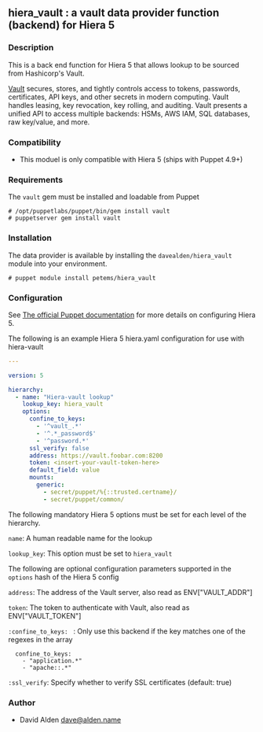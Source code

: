 ## hiera_vault : a vault data provider function (backend) for Hiera 5

### Description

This is a back end function for Hiera 5 that allows lookup to be sourced from Hashicorp's Vault.

[Vault](https://vaultproject.io) secures, stores, and tightly controls access to tokens, passwords, certificates, API keys, and other secrets in modern computing. Vault handles leasing, key revocation, key rolling, and auditing. Vault presents a unified API to access multiple backends: HSMs, AWS IAM, SQL databases, raw key/value, and more.

### Compatibility

* This moduel is only compatible with Hiera 5 (ships with Puppet 4.9+)

### Requirements

The `vault` gem must be installed and loadable from Puppet

```
# /opt/puppetlabs/puppet/bin/gem install vault
# puppetserver gem install vault
```


### Installation

The data provider is available by installing the `davealden/hiera_vault` module into your environment.

```
# puppet module install petems/hiera_vault
```

### Configuration

See [The official Puppet documentation](https://docs.puppet.com/puppet/4.9/hiera_intro.html) for more details on configuring Hiera 5.

The following is an example Hiera 5 hiera.yaml configuration for use with hiera-vault

```yaml
---

version: 5

hierarchy:
  - name: "Hiera-vault lookup"
    lookup_key: hiera_vault
    options:
      confine_to_keys:
        - '^vault_.*'
        - '^.*_password$'
        - '^password.*'
      ssl_verify: false
      address: https://vault.foobar.com:8200
      token: <insert-your-vault-token-here>
      default_field: value
      mounts:
        generic:
          - secret/puppet/%{::trusted.certname}/
          - secret/puppet/common/
```

The following mandatory Hiera 5 options must be set for each level of the hierarchy.

`name`: A human readable name for the lookup

`lookup_key`: This option must be set to `hiera_vault`


The following are optional configuration parameters supported in the `options` hash of the Hiera 5 config

`address`: The address of the Vault server, also read as ENV["VAULT_ADDR"]

`token`: The token to authenticate with Vault, also read as ENV["VAULT_TOKEN"]

`:confine_to_keys: ` : Only use this backend if the key matches one of the regexes in the array

      confine_to_keys:
        - "application.*"
        - "apache::.*"

`:ssl_verify`: Specify whether to verify SSL certificates (default: true)

### Author

* David Alden <dave@alden.name>
